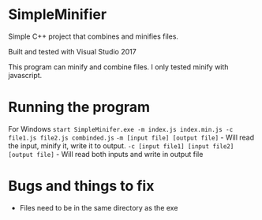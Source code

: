 # SimpleMinifier
Simple C++ project that combines and minifies files.

Built and tested with Visual Studio 2017

This program can minify and combine files. I only tested minify with javascript.

# Running the program
For Windows
`start SimpleMinifer.exe -m index.js index.min.js -c file1.js file2.js combinded.js`
	`-m [input file] [output file]` - Will read the input, minify it, write it to output.
	`-c [input file1] [input file2] [output file]` - Will read both inputs and write in output file

# Bugs and things to fix
* Files need to be in the same directory as the exe
